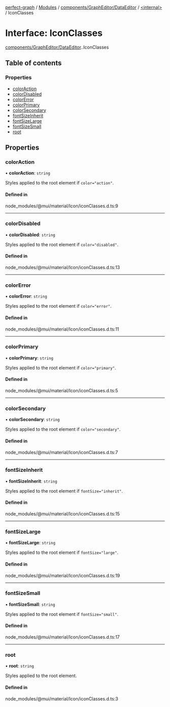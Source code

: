 [perfect-graph](../README.md) / [Modules](../modules.md) / [components/GraphEditor/DataEditor](../modules/components_GraphEditor_DataEditor.md) / [<internal\>](../modules/components_GraphEditor_DataEditor._internal_.md) / IconClasses

# Interface: IconClasses

[components/GraphEditor/DataEditor](../modules/components_GraphEditor_DataEditor.md).[<internal>](../modules/components_GraphEditor_DataEditor._internal_.md).IconClasses

## Table of contents

### Properties

- [colorAction](components_GraphEditor_DataEditor._internal_.IconClasses.md#coloraction)
- [colorDisabled](components_GraphEditor_DataEditor._internal_.IconClasses.md#colordisabled)
- [colorError](components_GraphEditor_DataEditor._internal_.IconClasses.md#colorerror)
- [colorPrimary](components_GraphEditor_DataEditor._internal_.IconClasses.md#colorprimary)
- [colorSecondary](components_GraphEditor_DataEditor._internal_.IconClasses.md#colorsecondary)
- [fontSizeInherit](components_GraphEditor_DataEditor._internal_.IconClasses.md#fontsizeinherit)
- [fontSizeLarge](components_GraphEditor_DataEditor._internal_.IconClasses.md#fontsizelarge)
- [fontSizeSmall](components_GraphEditor_DataEditor._internal_.IconClasses.md#fontsizesmall)
- [root](components_GraphEditor_DataEditor._internal_.IconClasses.md#root)

## Properties

### colorAction

• **colorAction**: `string`

Styles applied to the root element if `color="action"`.

#### Defined in

node_modules/@mui/material/Icon/iconClasses.d.ts:9

___

### colorDisabled

• **colorDisabled**: `string`

Styles applied to the root element if `color="disabled"`.

#### Defined in

node_modules/@mui/material/Icon/iconClasses.d.ts:13

___

### colorError

• **colorError**: `string`

Styles applied to the root element if `color="error"`.

#### Defined in

node_modules/@mui/material/Icon/iconClasses.d.ts:11

___

### colorPrimary

• **colorPrimary**: `string`

Styles applied to the root element if `color="primary"`.

#### Defined in

node_modules/@mui/material/Icon/iconClasses.d.ts:5

___

### colorSecondary

• **colorSecondary**: `string`

Styles applied to the root element if `color="secondary"`.

#### Defined in

node_modules/@mui/material/Icon/iconClasses.d.ts:7

___

### fontSizeInherit

• **fontSizeInherit**: `string`

Styles applied to the root element if `fontSize="inherit"`.

#### Defined in

node_modules/@mui/material/Icon/iconClasses.d.ts:15

___

### fontSizeLarge

• **fontSizeLarge**: `string`

Styles applied to the root element if `fontSize="large"`.

#### Defined in

node_modules/@mui/material/Icon/iconClasses.d.ts:19

___

### fontSizeSmall

• **fontSizeSmall**: `string`

Styles applied to the root element if `fontSize="small"`.

#### Defined in

node_modules/@mui/material/Icon/iconClasses.d.ts:17

___

### root

• **root**: `string`

Styles applied to the root element.

#### Defined in

node_modules/@mui/material/Icon/iconClasses.d.ts:3
